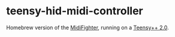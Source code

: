 teensy-hid-midi-controller
==========================

Homebrew version of the [MidiFighter](http://midifighter.com/), running on a [Teensy++ 2.0](http://www.pjrc.com/store/teensypp.html).
